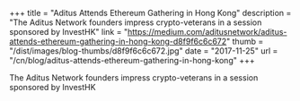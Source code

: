 +++
title = "Aditus Attends Ethereum Gathering in Hong Kong"
description = "The Aditus Network founders impress crypto-veterans in a session sponsored by InvestHK"
link = "https://medium.com/aditusnetwork/aditus-attends-ethereum-gathering-in-hong-kong-d8f9f6c6c672"
thumb = "/dist/images/blog-thumbs/d8f9f6c6c672.jpg"
date = "2017-11-25"
url = "/cn/blog/aditus-attends-ethereum-gathering-in-hong-kong"
+++

The Aditus Network founders impress crypto-veterans in a session sponsored by InvestHK